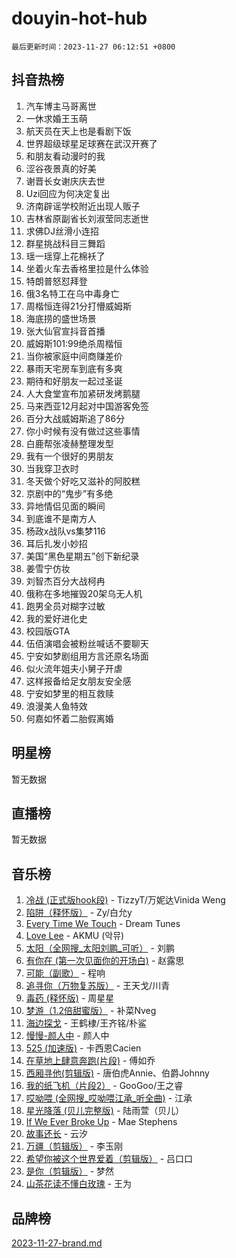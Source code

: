 # douyin-hot-hub

`最后更新时间：2023-11-27 06:12:51 +0800`

## 抖音热榜

1. 汽车博主马哥离世
1. 一休求婚王玉萌
1. 航天员在天上也是看剧下饭
1. 世界超级球星足球赛在武汉开赛了
1. 和朋友看动漫时的我
1. 涩谷夜景真的好美
1. 谢晋长女谢庆庆去世
1. Uzi回应为何决定复出
1. 济南辟谣学校附近出现人贩子
1. 吉林省原副省长刘淑莹同志逝世
1. 求佛DJ丝滑小连招
1. 群星挑战科目三舞蹈
1. 瑶一瑶穿上花棉袄了
1. 坐着火车去香格里拉是什么体验
1. 特朗普怒怼拜登
1. 俄3名特工在乌中毒身亡
1. 周楷恒连得21分打懵威姆斯
1. 海底捞的盛世场景
1. 张大仙官宣抖音首播
1. 威姆斯101:99绝杀周楷恒
1. 当你被家庭中间商赚差价
1. 暴雨天宅房车到底有多爽
1. 期待和好朋友一起过圣诞
1. 人大食堂宣布加紧研发烤鹅腿
1. 马来西亚12月起对中国游客免签
1. 百分大战威姆斯追了86分
1. 你小时候有没有做过这些事情
1. 白鹿帮张凌赫整理发型
1. 我有一个很好的男朋友
1. 当我穿卫衣时
1. 冬天做个好吃又滋补的阿胶糕
1. 京剧中的“鬼步”有多绝
1. 异地情侣见面的瞬间
1. 到底谁不是南方人
1. 杨政x战队vs集梦116
1. 耳后扎发小妙招
1. 美国“黑色星期五”创下新纪录
1. 姜雪宁仿妆
1. 刘智杰百分大战柯冉
1. 俄称在多地摧毁20架乌无人机
1. 跑男全员对糊字过敏
1. 我的爱好进化史
1. 校园版GTA
1. 伍佰演唱会被粉丝喊话不要聊天
1. 宁安如梦剧组用方言还原名场面
1. 似火流年姐夫小舅子开虐
1. 这样报备给足女朋友安全感
1. 宁安如梦里的相互救赎
1. 浪漫美人鱼特效
1. 何嘉如怀着二胎假离婚

## 明星榜

暂无数据

## 直播榜

暂无数据

## 音乐榜

1. [冷战 (正式版hook段)](https://sf6-cdn-tos.douyinstatic.com/obj/tos-cn-ve-2774/oMuEoiBasWApEMVDgNiI8VAByNmwo5J0pyf8Yx) - TizzyT/万妮达Vinida Weng
1. [陷阱（释怀版）](https://sf3-cdn-tos.douyinstatic.com/obj/tos-cn-ve-2774/oE8C21LeZrzKLDFfQYgMzx4GAIHageG5IzayY7) - Zy/白允y
1. [Every Time We Touch](https://sf3-cdn-tos.douyinstatic.com/obj/tos-cn-ve-2774/ogN6lUKQeBBfEVhIOMikG1CcJjugxk1tztZyhP) - Dream Tunes
1. [Love Lee](https://sf3-cdn-tos.douyinstatic.com/obj/tos-cn-ve-2774/o05GbkJGbCBTdDnMtB0fwOYgkeZp23vrWQDQBS) - AKMU (악뮤)
1. [太阳（全网搜_太阳刘鹏_可听）](https://sf6-cdn-tos.douyinstatic.com/obj/tos-cn-ve-2774/ogWbyIQnlBFImVbeDocRdCIYtBHlbJXgfZMvgz) - 刘鹏
1. [有你在 (第一次见面你的开场白)](https://sf6-cdn-tos.douyinstatic.com/obj/tos-cn-ve-2774/oAthrQ3ClJBfI57uBoFEgNDYtNCZ0TSYQQfxQ0) - 赵露思
1. [可能（副歌）](https://sf6-cdn-tos.douyinstatic.com/obj/tos-cn-ve-2774/cde1731888894259b333569393c2fb51) - 程响
1. [追寻你（万物复苏版）](https://sf3-cdn-tos.douyinstatic.com/obj/tos-cn-ve-2774/oYeAZJsbjIDit9APmBg8u6uDUQnHmoCf3gbo74) - 王天戈/川青
1. [毒药 (释怀版)](https://sf6-cdn-tos.douyinstatic.com/obj/tos-cn-ve-2774/oYILMEAzspdZBIzy4frJNB8ZHPHWAhiwowd4Ad) - 周星星
1. [梦游（1.2倍甜蜜版）](https://sf3-cdn-tos.douyinstatic.com/obj/tos-cn-ve-2774/o4gyAUm8hwufoEABmwVIiQtHsFuGzAEEWtNMzo) - 补菜Nveg
1. [海边探戈](https://sf6-cdn-tos.douyinstatic.com/obj/tos-cn-ve-2774/os9gE0VQCGqt6VQkZDyBBYvfSDY0QFe3vVmubn) - 王鹤棣/王齐铭/朴鲨
1. [慢慢-颜人中](https://sf6-cdn-tos.douyinstatic.com/obj/tos-cn-ve-2774/ocjHNfBXdBxQNC8ZGAeoLMFTUgtBg8bkExunDC) - 颜人中
1. [525 (加速版)](https://sf3-cdn-tos.douyinstatic.com/obj/tos-cn-ve-2774/oIfKCtqfDyP8Vc9FpAPgWMyezT6LnDT1abRwGg) - 卡西恩Cacien
1. [在草地上肆意奔跑(片段)](https://sf6-cdn-tos.douyinstatic.com/obj/tos-cn-ve-2774/8831d494742f45dabdfa8adb8b817259) - 傅如乔
1. [西厢寻他(剪辑版)](https://sf3-cdn-tos.douyinstatic.com/obj/tos-cn-ve-2774/oUsAVfAQKlRNxEv5qxvIB8o5qmIWUcXbzJKJhw) - 唐伯虎Annie、伯爵Johnny
1. [我的纸飞机（片段2）](https://sf6-cdn-tos.douyinstatic.com/obj/tos-cn-ve-2774/oM2ZrKcg2CD5AeRB2gkeXOFB1IxAGJdZPazYHf) - GooGoo/王之睿
1. [哎呦喂 (全网搜_哎呦喂江承_听全曲)](https://sf6-cdn-tos.douyinstatic.com/obj/tos-cn-ve-2774/o0uEo63ECfIFdmwKF5HMzF1FCfItHEagDDeCAL) - 江承
1. [星光降落 (贝儿完整版)](https://sf3-cdn-tos.douyinstatic.com/obj/tos-cn-ve-2774/okwB9hAwyAtsFFkFBzAX1hOOfQuIoMNs0W2Mwr) - 陆雨萱（贝儿）
1. [If We Ever Broke Up](https://sf3-cdn-tos.douyinstatic.com/obj/tos-cn-ve-2774/o8onj5HDk0ImtBmO0URBfeyCDXQJMYkQ1gb8Zy) - Mae Stephens
1. [故事还长](https://sf6-cdn-tos.douyinstatic.com/obj/tos-cn-ve-2774/30a26758c8594f0ab81ac675c33ee2c5) - 云汐
1. [万疆（剪辑版）](https://sf3-cdn-tos.douyinstatic.com/obj/tos-cn-ve-2774/ooG7oVgFlDTelKCjCsTTobQvbdtj1BBQXnfZd8) - 李玉刚
1. [希望你被这个世界爱着（剪辑版）](https://sf6-cdn-tos.douyinstatic.com/obj/tos-cn-ve-2774/oo4H3BfEygN7l7bQaMBOZHCQ1eI4FqtED5skQ2) - 吕口口
1. [是你（剪辑版）](https://sf3-cdn-tos.douyinstatic.com/obj/tos-cn-ve-2774/46019dae783c4c969944217fe1cfafc4) - 梦然
1. [山茶花读不懂白玫瑰](https://sf3-cdn-tos.douyinstatic.com/obj/tos-cn-ve-2774/osfn8B7DktrRHEPJgPCfDbw7QDQEkwC16BxZg9) - 王为

## 品牌榜

[2023-11-27-brand.md](2023-11-27-brand.md)
